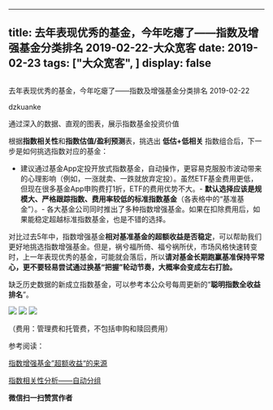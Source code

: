 
---
title:   去年表现优秀的基金，今年吃瘪了——指数及增强基金分类排名 2019-02-22-大众宽客
date: 2019-02-23
tags: ["大众宽客", ]
display: false
---


## 



去年表现优秀的基金，今年吃瘪了——指数及增强基金分类排名 2019-02-22




dzkuanke




通过深入的数据、直观的图表，展示指数基金投资价值


根据**指数相关性**和**指数估值/盈利预测**表，挑选出&nbsp;**低估+低相关**&nbsp;指数组合后，下一步是如何挑选指数对应的基金：
- 建议通过基金App定投开放式指数基金，自动操作，更容易克服股市波动带来的心理影响（例如，一涨就卖、一跌就放弃定投）。虽然ETF基金费用更低，但现在很多基金App申购费打1折，ETF的费用优势不大。- **默认选择应该是规模大、严格跟踪指数、费用率较低的标准指数基金**（各表格中的“基准基金”）。- 各大基金公司同时推出了多种指数增强基金。如果在扣除费用后，如果能稳定超越标准指数基金，也是不错的选择。


对比过去5年中，指数增强基金**相对基准基金的超额收益是否稳定**<h-char unicode="ff0c" class="" style="max-width: 100%;box-sizing: border-box !important;word-wrap: break-word !important;">，</h-char>可以帮助我们更好地挑选指数增强基金。但是，祸兮福所倚、福兮祸所伏，市场风格快速转变时，上一年表现优秀的基金，可能就会落后，所以**请对基金长期跑赢基准保持平常心，更不要轻易尝试通过换基“把握”轮动节奏，大概率会变成左右打脸。**



缺乏历史数据的新成立指数基金，可以参考本公众号每周更新的“**聪明指数全收益排名**”。



<img class="" data-copyright="0" data-ratio="1.6338383838383839" data-s="300,640" src="https://mmbiz.qpic.cn/mmbiz_png/PKw3FQPmhIhjUibsPlMQ4ibOAUKIRv6VVFQkchGgEYiaZZDBeCDOVeD0oYbdiaRrxZdz38TGzP67D3UErL9gpjW0VA/640?wx_fmt=png" data-type="png" data-w="792" style=""/>

<img class="" data-copyright="0" data-ratio="1.806532663316583" data-s="300,640" src="https://mmbiz.qpic.cn/mmbiz_png/PKw3FQPmhIhjUibsPlMQ4ibOAUKIRv6VVFdSxB2yL2I5DGRFJaTDbwkNvIhhk16wib2fsgbJR5xupXJMgyqcc5jTw/640?wx_fmt=png" data-type="png" data-w="796" style=""/>

<img class="" data-copyright="0" data-ratio="1.6134663341645885" data-s="300,640" src="https://mmbiz.qpic.cn/mmbiz_png/PKw3FQPmhIhjUibsPlMQ4ibOAUKIRv6VVF0jgF7wwJfyovLhvmgS89tmvVtGKaDicECeHN8zibkJzO0RLAlxPVjDDA/640?wx_fmt=png" data-type="png" data-w="802" style=""/>

（费用：管理费和托管费，不包括申购和赎回费用）





参考阅读：

[指数增强基金”超额收益“的来源](http://mp.weixin.qq.com/s?__biz=MzAwMTc1MDcwNw==&amp;mid=2648272968&amp;idx=1&amp;sn=598917da4403d77210aa3b1a460658e4&amp;chksm=82f93394b58eba82c9a7cb228c22c656fe88c5203ff149473f9edd2d4127e44df65f5bdb146b&amp;scene=21#wechat_redirect)

[指数相关性分析——自动分组](http://mp.weixin.qq.com/s?__biz=MzAwMTc1MDcwNw==&amp;mid=2648273915&amp;idx=1&amp;sn=f6c8d606edad813e6c0ae65b8c53fd77&amp;chksm=82f93027b58eb931ca5b667e53c54068b8f3428e8a3f571b5552246e4403391c4aa58bc5ba84&amp;scene=21#wechat_redirect)




**微信扫一扫赞赏作者**













